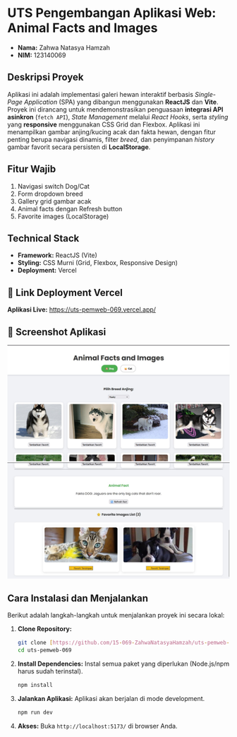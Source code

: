 # UTS Pengembangan Aplikasi Web: Animal Facts and Images

-   **Nama:** Zahwa Natasya Hamzah
-   **NIM:** 123140069

## Deskripsi Proyek
Aplikasi ini adalah implementasi galeri hewan interaktif berbasis *Single-Page Application* (SPA) yang dibangun menggunakan **ReactJS** dan **Vite**. Proyek ini dirancang untuk mendemonstrasikan penguasaan **integrasi API asinkron** (`fetch API`), *State Management* melalui *React Hooks*, serta *styling* yang **responsive** menggunakan CSS Grid dan Flexbox. Aplikasi ini menampilkan gambar anjing/kucing acak dan fakta hewan, dengan fitur penting berupa navigasi dinamis, filter *breed*, dan penyimpanan *history* gambar favorit secara persisten di **LocalStorage**.

## Fitur Wajib
1.  Navigasi switch Dog/Cat
2.  Form dropdown breed
3.  Gallery grid gambar acak
4.  Animal facts dengan Refresh button
5.  Favorite images (LocalStorage)

## Technical Stack
-   **Framework:** ReactJS (Vite)
-   **Styling:** CSS Murni (Grid, Flexbox, Responsive Design)
-   **Deployment:** Vercel

## 🔗 Link Deployment Vercel

**Aplikasi Live:** https://uts-pemweb-069.vercel.app/ 

## 📸 Screenshot Aplikasi

![Aplikasi Animal Facts](animal-app.jpg)
![Tampilan Galeri Hewan dan Daftar Favorit](animal2-app.jpg)

## Cara Instalasi dan Menjalankan

Berikut adalah langkah-langkah untuk menjalankan proyek ini secara lokal:

1.  **Clone Repository:**
    ```bash
    git clone [https://github.com/15-069-ZahwaNatasyaHamzah/uts-pemweb-069](https://github.com/15-069-ZahwaNatasyaHamzah/uts-pemweb-069)
    cd uts-pemweb-069
    ```

2.  **Install Dependencies:**
    Instal semua paket yang diperlukan (Node.js/npm harus sudah terinstal).
    ```bash
    npm install
    ```

3.  **Jalankan Aplikasi:**
    Aplikasi akan berjalan di mode development.
    ```bash
    npm run dev
    ```
4.  **Akses:** Buka `http://localhost:5173/` di browser Anda.